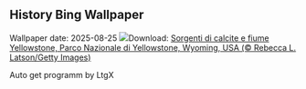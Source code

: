 ## History Bing Wallpaper
Wallpaper date: 2025-08-25
![](https://www.bing.com/th?id=OHR.YellowstoneRiver_IT-IT7237441471_UHD.jpg&w=1000)Download: [Sorgenti di calcite e fiume Yellowstone, Parco Nazionale di Yellowstone, Wyoming, USA (© Rebecca L. Latson/Getty Images)](https://www.bing.com/th?id=OHR.YellowstoneRiver_IT-IT7237441471_UHD.jpg)

Auto get programm by LtgX
